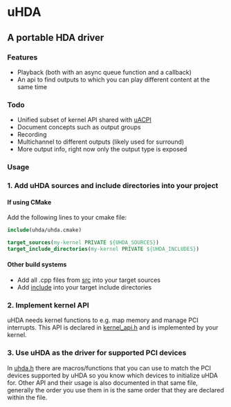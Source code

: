 # uHDA
## A portable HDA driver

### Features
- Playback (both with an async queue function and a callback)
- An api to find outputs to which you can play different content at the same time

### Todo
- Unified subset of kernel API shared with [uACPI](https://github.com/UltraOS/uACPI)
- Document concepts such as output groups
- Recording
- Multichannel to different outputs (likely used for surround)
- More output info, right now only the output type is exposed

### Usage

### 1. Add uHDA sources and include directories into your project

#### If using CMake
Add the following lines to your cmake file:
```cmake
include(uhda/uhda.cmake)

target_sources(my-kernel PRIVATE ${UHDA_SOURCES})
target_include_directories(my-kernel PRIVATE ${UHDA_INCLUDES})
```

#### Other build systems
- Add all .cpp files from [src](src) into your target sources
- Add [include](include) into your target include directories

### 2. Implement kernel API
uHDA needs kernel functions to e.g. map memory and manage PCI interrupts.
This API is declared in [kernel_api.h](include/uhda/kernel_api.h) and is implemented by your kernel.

### 3. Use uHDA as the driver for supported PCI devices
In [uhda.h](include/uhda/uhda.h) there are macros/functions that you can use to match the PCI devices supported by uHDA so you know which devices to initialize uHDA for.
Other API and their usage is also documented in that same file,
generally the order you use them in is the same order that they are declared within
the file.


